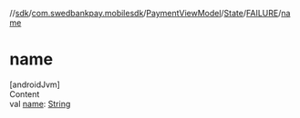 //[sdk](../../../../../index.md)/[com.swedbankpay.mobilesdk](../../../index.md)/[PaymentViewModel](../../index.md)/[State](../index.md)/[FAILURE](index.md)/[name](name.md)



# name  
[androidJvm]  
Content  
val [name](name.md): [String](https://kotlinlang.org/api/latest/jvm/stdlib/kotlin/-string/index.html)  



